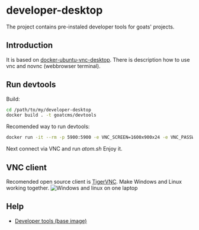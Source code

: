 # developer-desktop
The project contains pre-instaled developer tools for goats' projects.

## Introduction
It is based on [docker-ubuntu-vnc-desktop](https://github.com/fcwu/docker-ubuntu-vnc-desktop). There is description how to use vnc and novnc (webbrowser terminal).

## Run devtools
Build:
```bash
cd /path/to/my/developer-desktop
docker build . -t goatcms/devtools
```
Recomended way to run devtools:
```bash
docker run -it --rm -p 5900:5900 -e VNC_SCREEN=1600x900x24 -e VNC_PASSWORD=pass123 -v goathome:/root goatcms/devtools
```
Next connect via VNC and run *atom.sh*
Enjoy it.

## VNC client
Recomended open source client is [TigerVNC](http://tigervnc.org/). Make Windows and Linux working together.
![Windows and linux on one laptop](https://raw.github.com/SebastianPozoga/docker-desktop-devtools/master/screenshots/desktop.jpg)

## Help
* [Developer tools (base image)](https://github.com/SebastianPozoga/docker-desktop-devtools)

